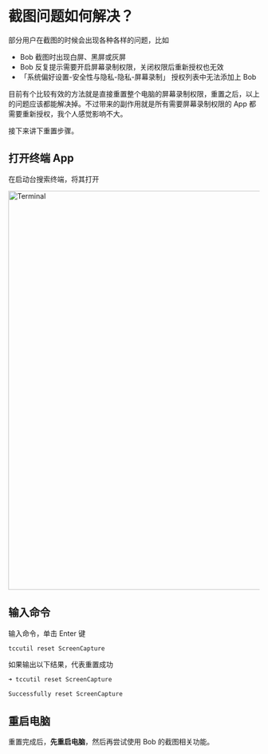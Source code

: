 # 截图问题如何解决？

部分用户在截图的时候会出现各种各样的问题，比如

* Bob 截图时出现白屏、黑屏或灰屏
* Bob 反复提示需要开启屏幕录制权限，关闭权限后重新授权也无效
* 「系统偏好设置-安全性与隐私-隐私-屏幕录制」 授权列表中无法添加上 Bob

目前有个比较有效的方法就是直接重置整个电脑的屏幕录制权限，重置之后，以上的问题应该都能解决掉。不过带来的副作用就是所有需要屏幕录制权限的 App 都需要重新授权，我个人感觉影响不大。

接下来讲下重置步骤。

## 打开终端 App

在启动台搜索终端，将其打开

<img src="https://cdn.jsdelivr.net/gh/ripperhe/oss@master/2021/0825/Xnip2021-08-25_16-39-22.png" alt="Terminal" width=800 />

## 输入命令

输入命令，单击 Enter 键

```bash
tccutil reset ScreenCapture
```

如果输出以下结果，代表重置成功

``` bash
➜ tccutil reset ScreenCapture

Successfully reset ScreenCapture
```

## 重启电脑

重置完成后，**先重启电脑**，然后再尝试使用 Bob 的截图相关功能。







